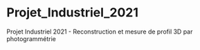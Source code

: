 # Projet_Industriel_2021
Projet Industriel 2021 - Reconstruction et mesure de profil 3D par photogrammétrie
